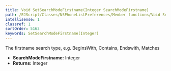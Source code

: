 ```yaml
---
title: Void SetSearchModeFirstname(Integer SearchModeFirstname)
path: /EJScript/Classes/NSPhoneListPreferences/Member functions/Void SetSearchModeFirstname(Integer p_0)
intellisense: 1
classref: 1
sortOrder: 5163
keywords: SetSearchModeFirstname(Integer)
---
```



The firstname search type, e.g. BeginsWith, Contains, Endswith, Matches



* **SearchModeFirstname:** Integer
* **Returns:** Integer


